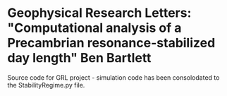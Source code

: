 Geophysical Research Letters:
"Computational analysis of a Precambrian resonance-stabilized day length"
Ben Bartlett
====================

Source code for GRL project - simulation code has been consolodated to the StabilityRegime.py file.
